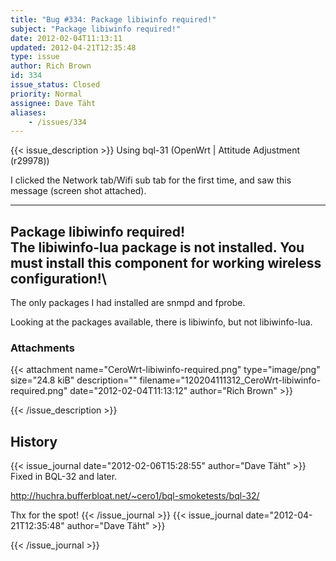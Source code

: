 ```yaml
---
title: "Bug #334: Package libiwinfo required!"
subject: "Package libiwinfo required!"
date: 2012-02-04T11:13:11
updated: 2012-04-21T12:35:48
type: issue
author: Rich Brown
id: 334
issue_status: Closed
priority: Normal
assignee: Dave Täht
aliases:
    - /issues/334
---
```


{{< issue_description >}}
Using bql-31 (OpenWrt | Attitude Adjustment (r29978))

I clicked the Network tab/Wifi sub tab for the first time, and saw this
message (screen shot attached).

------------------------------------------------------------------------

Package libiwinfo required!\
The libiwinfo-lua package is not installed. You must install this
component for working wireless configuration!\
---

The only packages I had installed are snmpd and fprobe.

Looking at the packages available, there is libiwinfo, but not
libiwinfo-lua.

### Attachments
{{< attachment name="CeroWrt-libiwinfo-required.png" type="image/png" size="24.8 kiB" description="" filename="120204111312_CeroWrt-libiwinfo-required.png" date="2012-02-04T11:13:12" author="Rich Brown" >}}

{{< /issue_description >}}

## History
{{< issue_journal date="2012-02-06T15:28:55" author="Dave Täht" >}}
Fixed in BQL-32 and later.

http://huchra.bufferbloat.net/~cero1/bql-smoketests/bql-32/

Thx for the spot!
{{< /issue_journal >}}
{{< issue_journal date="2012-04-21T12:35:48" author="Dave Täht" >}}

{{< /issue_journal >}}

